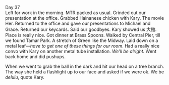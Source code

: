 Day 37  
Left for work in the morning. MTR packed as usual. Grinded out our presentation at the office. Grabbed Hainanese chicken with Kary. The movie Her. Returned to the office and gave our presentations to Michael and Grace. Returned our keycards. Said our goodbyes. Kary showed us 大館. Place is really nice. Got dinner at Brass Spoons. Walked by Central Pier, till we found Tamar Park. A stretch of Green like the Midway. Laid down on a metal leaf—*have to get one of these things for our room*. Had a really nice convo with Kary on another metal tube installation. *We’ll be alright.* Went back home and did pushups. 

When we went to grab the ball in the dark and hit our head on a tree branch. The way she held a flashlight up to our face and asked if we were ok. We be *delulu*, quote Kary.
